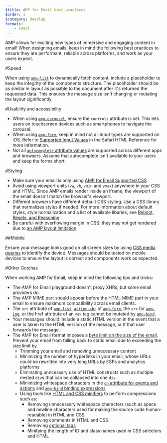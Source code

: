 ```yaml
---
$title: AMP for Email best practices
$order: 1
$category: Develop
formats:
    - email
---
```


AMP allows for exciting new types of immersive and engaging content in email! When designing emails, keep in mind the following best practices to ensure they are performant, reliable across platforms, and work as your users expect.

#Speed

When using [`amp-list`](../../components/reference/amp-list-v0.1.md?format=email) to dynamically fetch content, include a placeholder to keep the integrity of the components structure. The placeholder should be as similar in layout as possible to the document after it's returned the requested data. This ensures the message size isn't changing or mutating the layout significantly.

#Usability and accessibility

- When using
  [`amp-carousel`](../../components/reference/amp-carousel-v0.1.md?format=email), ensure the `controls` attribute is set. This lets users on touchscreen devices such as smartphones to navigate the carousel.
- When using [`amp-form`](../../components/reference/amp-form-v0.1.md?format=email), keep in mind not all input types are supported on iOS. Refer to [Supported Input Values](https://developer.apple.com/library/archive/documentation/AppleApplications/Reference/SafariHTMLRef/Articles/InputTypes.html) in the Safari HTML Reference for more information.
- Not all [`autocomplete` attribute values](https://developer.mozilla.org/en-US/docs/Web/HTML/Attributes/autocomplete) are supported across different apps and browsers. Assume that autocomplete isn't available to your users and keep the forms short.

#Styling

- Make sure your email is only using [AMP for Email Supported CSS](../learn/email-spec/amp-email-css.md?format=email)
- Avoid using viewport units (`vw`, `vh`, `vmin` and `vmax`) anywhere in your CSS and HTML. Since AMP emails render inside an iframe, the viewport of the email doesn't match the browser's viewport.
- Different browsers have different default CSS styling. Use a CSS library that normalizes styles if needed. For more information about default styles, style normalization and a list of available libaries, see [Reboot, Resets, and Reasoning](https://css-tricks.com/reboot-resets-reasoning/).
- Be careful with overflowing margin in CSS: they may not get rendered due to [an AMP layout limitation](https://github.com/ampproject/amphtml/issues/13343#issuecomment-447380241).

##Mobile

Ensure your message looks good on all screen sizes by using [CSS media queries](style_and_layout/control_layout.md?format=email) to identify the device. Messages should be tested on mobile devices to ensure the layout is correct and components work as expected.

#Other Gotchas

When working AMP for Email, keep in mind the following tips and tricks:

- The AMP for Email playground doesn't proxy XHRs, but some email providers do.
- The AMP MIME part should appear before the HTML MIME part in your email to ensure maximum compatibility across email clients.
- The `src` attribute of [`amp-list`](../../components/reference/amp-list-v0.1.md?format=email), [`action-xhr`](../../components/reference/amp-form-v0.1.md?format=email#action-xhr) of [`amp-form`](../../components/reference/amp-form-v0.1.md?format=email), the `src` for [`amp-img`](../../components/reference/amp-img-v0.1.md?format=email), or the href attribute of an `<a>` tag cannot be mutated by [`amp-bind`](../../components/reference/amp-bind-v0.1.md?format=email).
- Your messages should include a static HTML version in the event that a user is taken to the HTML version of the message, or if that user forwards the message.
- The AMP for Email format imposes a [byte limit on the size of the email](../learn/email-spec/amp-email-format/?format=email#required-markup). Prevent your email from falling back to static email due to exceeding the size limit by
    - Trimming your email and removing unnecessary content
    - Minimizing the number of hyperlinks in your email, whose URLs could be rewritten into very long URLs by ESPs and analytics platforms
    - Eliminating unncessary use of HTML constructs such as multiple nested `div`s that can be collapsed into one `div`
    - Minimizing whitespace characters in the [`on` attribute for events and actions](../learn/amp-email-actions-and-events/?format=email) and [`amp-bind` binding expressions](../../components/reference/amp-bind-v0.1.md?format=email#expressions)
    - Using tools like [HTML and CSS minifiers](https://github.com/kangax/html-minifier) to perform compressions such as:
        - Removing unnecessary whitespace characters (such as space and newline characters used for making the source code human-readable) in HTML and CSS
        - Removing comments in HTML and CSS
        - Removing [optional tags](https://html.spec.whatwg.org/multipage/syntax.html#syntax-tag-omission)
        - Minifying the length of ID and class names used in CSS selectors and HTML

